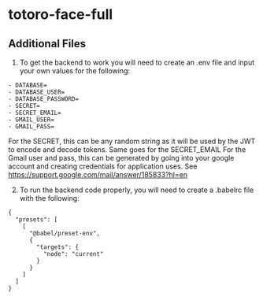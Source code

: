 # totoro-face-full

## Additional Files

1. To get the backend to work you will need to create an .env file and input your own values for the following: 
```
- DATABASE=
- DATABASE_USER=
- DATABASE_PASSWORD=
- SECRET=
- SECRET_EMAIL=
- GMAIL_USER=
- GMAIL_PASS=
```
For the SECRET, this can be any random string as it will be used by the JWT to encode and decode tokens. Same goes for the SECRET_EMAIL 
For the Gmail user and pass, this can be generated by going into your google account and creating credentials for application uses. See https://support.google.com/mail/answer/185833?hl=en

2. To run the backend code properly, you will need to create a .babelrc file with the following:
```
{
  "presets": [
    [
      "@babel/preset-env",
      {
        "targets": {
          "node": "current"
        }
      }
    ]
  ]
}
```
